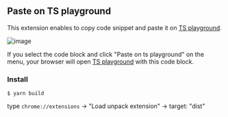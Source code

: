 ## Paste on TS playground

This extension enables to copy code snippet and paste it on [TS playground](https://www.typescriptlang.org/play).

![image](https://user-images.githubusercontent.com/15242484/107835676-aba74c00-6ddd-11eb-8307-43cb28c9ab71.png)

If you select the code block and click "Paste on ts playground" on the menu, your browser will open [TS playground](https://www.typescriptlang.org/play?#code/PTAEE8HsFdQZwBYwDYBNQFsCGBrApqAC4ICWcoA7pAE44BQh4ADgYXnIaALygCiAHiwDGhADy8AjtCzJRACTzJkkAOo00AGniFqJAHYBzAHxGgA) with this code block.

### Install

```
$ yarn build
```

type `chrome://extensions` -> "Load unpack extension" -> target: "dist"
